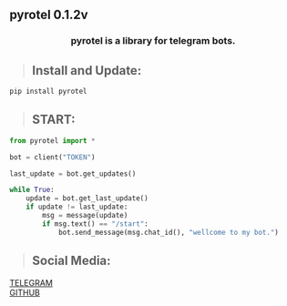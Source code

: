 ## pyrotel 0.1.2v

<h3 align="center">pyrotel is a library for telegram bots.</h3>

> ## Install and Update:
```python
pip install pyrotel
```

> ## START:
```python
from pyrotel import *

bot = client("TOKEN")

last_update = bot.get_updates()

while True:
	update = bot.get_last_update()
	if update != last_update:
		msg = message(update)
		if msg.text() == "/start":
			bot.send_message(msg.chat_id(), "wellcome to my bot.")
```

> ## Social Media:
<a href="https://t.me/persian_py">TELEGRAM</a><br>
<a href="https://github.com/Erfan-Bafandeh/pyrotel">GITHUB</a>
